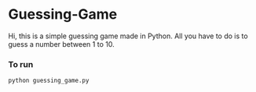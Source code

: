 # Guessing-Game
Hi, this is a simple guessing game made in Python.
All you have to do is to guess a number between 1 to 10.

### To run
```bash
python guessing_game.py
```

